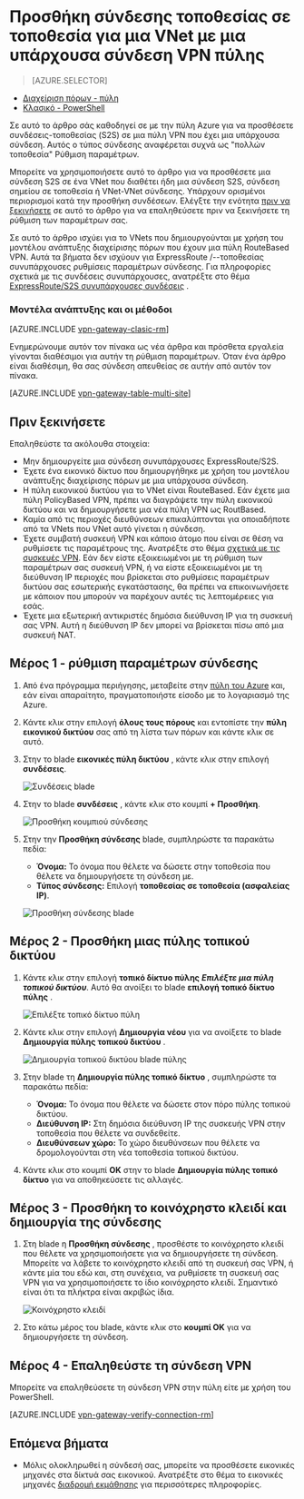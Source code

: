 <properties
   pageTitle="Πώς μπορείτε να προσθέσετε πολλές συνδέσεις τοποθεσίας σε τοποθεσία πύλης VPN σε δίκτυο εικονικού για το μοντέλο ανάπτυξης για τη διαχείριση πόρων με την πύλη Azure | Microsoft Azure"
   description="Προσθήκη συνδέσεων S2S πολλών τοποθεσίας σε μια πύλη VPN που έχει μια υπάρχουσα σύνδεση"
   services="vpn-gateway"
   documentationCenter="na"
   authors="cherylmc"
   manager="carmonm"
   editor=""
   tags="azure-resource-manager"/>

<tags
   ms.service="vpn-gateway"
   ms.devlang="na"
   ms.topic="article"
   ms.tgt_pltfrm="na"
   ms.workload="infrastructure-services"
   ms.date="10/10/2016"
   ms.author="cherylmc"/>



# <a name="add-a-site-to-site-connection-to-a-vnet-with-an-existing-vpn-gateway-connection"></a>Προσθήκη σύνδεσης τοποθεσίας σε τοποθεσία για μια VNet με μια υπάρχουσα σύνδεση VPN πύλης

> [AZURE.SELECTOR]
- [Διαχείριση πόρων - πύλη](vpn-gateway-howto-multi-site-to-site-resource-manager-portal.md)
- [Κλασικό - PowerShell](vpn-gateway-multi-site.md)

Σε αυτό το άρθρο σάς καθοδηγεί σε με την πύλη Azure για να προσθέσετε συνδέσεις-τοποθεσίας (S2S) σε μια πύλη VPN που έχει μια υπάρχουσα σύνδεση. Αυτός ο τύπος σύνδεσης αναφέρεται συχνά ως "πολλών τοποθεσία" Ρύθμιση παραμέτρων. 

Μπορείτε να χρησιμοποιήσετε αυτό το άρθρο για να προσθέσετε μια σύνδεση S2S σε ένα VNet που διαθέτει ήδη μια σύνδεση S2S, σύνδεση σημείου σε τοποθεσία ή VNet-VNet σύνδεσης. Υπάρχουν ορισμένοι περιορισμοί κατά την προσθήκη συνδέσεων. Ελέγξτε την ενότητα [πριν να ξεκινήσετε](#before) σε αυτό το άρθρο για να επαληθεύσετε πριν να ξεκινήσετε τη ρύθμιση των παραμέτρων σας. 

Σε αυτό το άρθρο ισχύει για το VNets που δημιουργούνται με χρήση του μοντέλου ανάπτυξης διαχείρισης πόρων που έχουν μια πύλη RouteBased VPN. Αυτά τα βήματα δεν ισχύουν για ExpressRoute /--τοποθεσίας συνυπάρχουσες ρυθμίσεις παραμέτρων σύνδεσης. Για πληροφορίες σχετικά με τις συνδέσεις συνυπάρχουσες, ανατρέξτε στο θέμα [ExpressRoute/S2S συνυπάρχουσες συνδέσεις](../expressroute/expressroute-howto-coexist-resource-manager.md) .

### <a name="deployment-models-and-methods"></a>Μοντέλα ανάπτυξης και οι μέθοδοι

[AZURE.INCLUDE [vpn-gateway-clasic-rm](../../includes/vpn-gateway-classic-rm-include.md)] 

Ενημερώνουμε αυτόν τον πίνακα ως νέα άρθρα και πρόσθετα εργαλεία γίνονται διαθέσιμοι για αυτήν τη ρύθμιση παραμέτρων. Όταν ένα άρθρο είναι διαθέσιμη, θα σας σύνδεση απευθείας σε αυτήν από αυτόν τον πίνακα.

[AZURE.INCLUDE [vpn-gateway-table-multi-site](../../includes/vpn-gateway-table-multisite-include.md)] 


## <a name="before"></a>Πριν ξεκινήσετε

Επαληθεύστε τα ακόλουθα στοιχεία:

- Μην δημιουργείτε μια σύνδεση συνυπάρχουσες ExpressRoute/S2S.
- Έχετε ένα εικονικό δίκτυο που δημιουργήθηκε με χρήση του μοντέλου ανάπτυξης διαχείρισης πόρων με μια υπάρχουσα σύνδεση.
- Η πύλη εικονικού δικτύου για το VNet είναι RouteBased. Εάν έχετε μια πύλη PolicyBased VPN, πρέπει να διαγράψετε την πύλη εικονικού δικτύου και να δημιουργήσετε μια νέα πύλη VPN ως RoutBased.
- Καμία από τις περιοχές διευθύνσεων επικαλύπτονται για οποιαδήποτε από τα VNets που VNet αυτό γίνεται η σύνδεση.
- Έχετε συμβατή συσκευή VPN και κάποιο άτομο που είναι σε θέση να ρυθμίσετε τις παραμέτρους της. Ανατρέξτε στο θέμα [σχετικά με τις συσκευές VPN](vpn-gateway-about-vpn-devices.md). Εάν δεν είστε εξοικειωμένοι με τη ρύθμιση των παραμέτρων σας συσκευή VPN, ή να είστε εξοικειωμένοι με τη διεύθυνση IP περιοχές που βρίσκεται στο ρυθμίσεις παραμέτρων δικτύου σας εσωτερικής εγκατάστασης, θα πρέπει να επικοινωνήσετε με κάποιον που μπορούν να παρέχουν αυτές τις λεπτομέρειες για εσάς.
- Έχετε μια εξωτερική αντικριστές δημόσια διεύθυνση IP για τη συσκευή σας VPN. Αυτή η διεύθυνση IP δεν μπορεί να βρίσκεται πίσω από μια συσκευή NAT.


## <a name="part1"></a>Μέρος 1 - ρύθμιση παραμέτρων σύνδεσης

1. Από ένα πρόγραμμα περιήγησης, μεταβείτε στην [πύλη του Azure](http://portal.azure.com) και, εάν είναι απαραίτητο, πραγματοποιήστε είσοδο με το λογαριασμό της Azure.
2. Κάντε κλικ στην επιλογή **όλους τους πόρους** και εντοπίστε την **πύλη εικονικού δικτύου** σας από τη λίστα των πόρων και κάντε κλικ σε αυτό.
3. Στην το blade **εικονικές πύλη δικτύου** , κάντε κλικ στην επιλογή **συνδέσεις**.

    ![Συνδέσεις blade](./media/vpn-gateway-howto-multi-site-to-site-resource-manager-portal/connectionsblade.png "Connections blade")<br>

4. Στην το blade **συνδέσεις** , κάντε κλικ στο κουμπί **+ Προσθήκη**.

    ![Προσθήκη κουμπιού σύνδεσης](./media/vpn-gateway-howto-multi-site-to-site-resource-manager-portal/addbutton.png "Add connection button")<br>

5. Στην την **Προσθήκη σύνδεσης** blade, συμπληρώστε τα παρακάτω πεδία:
    - **Όνομα:** Το όνομα που θέλετε να δώσετε στην τοποθεσία που θέλετε να δημιουργήσετε τη σύνδεση με.
    - **Τύπος σύνδεσης:** Επιλογή **τοποθεσίας σε τοποθεσία (ασφαλείας IP)**.

    ![Προσθήκη σύνδεσης blade](./media/vpn-gateway-howto-multi-site-to-site-resource-manager-portal/addconnectionblade.png "Add connection blade")<br>

## <a name="part2"></a>Μέρος 2 - Προσθήκη μιας πύλης τοπικού δικτύου

1. Κάντε κλικ στην επιλογή **τοπικό δίκτυο πύλης** ***Επιλέξτε μια πύλη τοπικού δικτύου***. Αυτό θα ανοίξει το blade **επιλογή τοπικό δίκτυο πύλης** .

    ![Επιλέξτε τοπικό δίκτυο πύλη](./media/vpn-gateway-howto-multi-site-to-site-resource-manager-portal/chooselng.png "Choose local network gateway")<br>
2. Κάντε κλικ στην επιλογή **Δημιουργία νέου** για να ανοίξετε το blade **Δημιουργία πύλης τοπικού δικτύου** .

    ![Δημιουργία τοπικού δικτύου blade πύλης](./media/vpn-gateway-howto-multi-site-to-site-resource-manager-portal/createlngblade.png "Create local network gateway")<br>

3. Στην blade τη **Δημιουργία πύλης τοπικό δίκτυο** , συμπληρώστε τα παρακάτω πεδία:
    - **Όνομα:** Το όνομα που θέλετε να δώσετε στον πόρο πύλης τοπικού δικτύου.
    - **Διεύθυνση IP:** Στη δημόσια διεύθυνση IP της συσκευής VPN στην τοποθεσία που θέλετε να συνδεθείτε.
    - **Διευθύνσεων χώρο:** Το χώρο διευθύνσεων που θέλετε να δρομολογούνται στη νέα τοποθεσία τοπικού δικτύου.
4. Κάντε κλικ στο κουμπί **OK** στην το blade **Δημιουργία πύλης τοπικό δίκτυο** για να αποθηκεύσετε τις αλλαγές.

## <a name="part3"></a>Μέρος 3 - Προσθήκη το κοινόχρηστο κλειδί και δημιουργία της σύνδεσης

1. Στη blade η **Προσθήκη σύνδεσης** , προσθέστε το κοινόχρηστο κλειδί που θέλετε να χρησιμοποιήσετε για να δημιουργήσετε τη σύνδεση. Μπορείτε να λάβετε το κοινόχρηστο κλειδί από τη συσκευή σας VPN, ή κάντε μία του εδώ και, στη συνέχεια, να ρυθμίσετε τη συσκευή σας VPN για να χρησιμοποιήσετε το ίδιο κοινόχρηστο κλειδί. Σημαντικό είναι ότι τα πλήκτρα είναι ακριβώς ίδια.

    ![Κοινόχρηστο κλειδί](./media/vpn-gateway-howto-multi-site-to-site-resource-manager-portal/sharedkey.png "Shared key")<br>
2. Στο κάτω μέρος του blade, κάντε κλικ στο **κουμπί OK** για να δημιουργήσετε τη σύνδεση.

## <a name="part4"></a>Μέρος 4 - Επαληθεύστε τη σύνδεση VPN

Μπορείτε να επαληθεύσετε τη σύνδεση VPN στην πύλη είτε με χρήση του PowerShell.

[AZURE.INCLUDE [vpn-gateway-verify-connection-rm](../../includes/vpn-gateway-verify-connection-rm-include.md)]


## <a name="next-steps"></a>Επόμενα βήματα

- Μόλις ολοκληρωθεί η σύνδεσή σας, μπορείτε να προσθέσετε εικονικές μηχανές στα δίκτυά σας εικονικού. Ανατρέξτε στο θέμα το εικονικές μηχανές [διαδρομή εκμάθησης](https://azure.microsoft.com/documentation/learning-paths/virtual-machines) για περισσότερες πληροφορίες.
